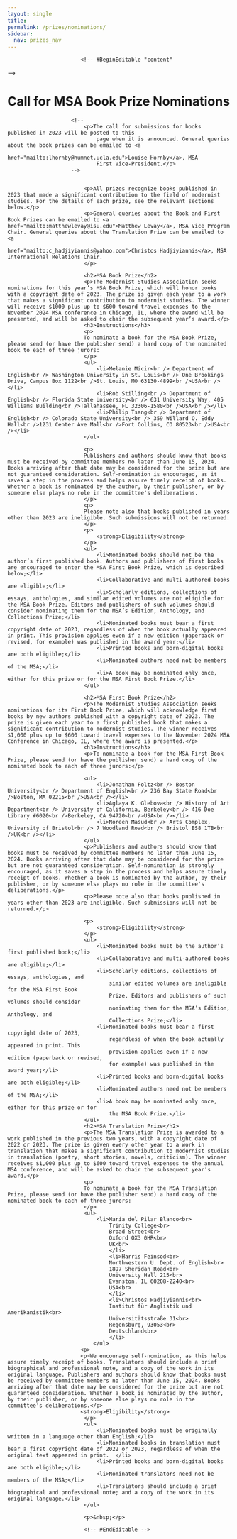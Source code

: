 ```yaml
---
layout: single
title: 
permalink: /prizes/nominations/
sidebar:
  nav: prizes_nav
---
```


                           <!-- #BeginEditable "content" 	
-->
						
<h1>Call for MSA Book Prize Nominations</h1>
							
						<!--	
                            <p>The call for submissions for books published in 2023 will be posted to this 
                                page when it is announced. General queries about the book prizes can be emailed to <a
                                href="mailto:lhornby@humnet.ucla.edu">Louise Hornby</a>, MSA
                                First Vice-President.</p>
                        -->
					
                            
                            <p>All prizes recognize books published in 2023 that made a significant contribution to the field of modernist studies. For the details of each prize, see the relevant sections below.</p>
							<p>General queries about the Book and First Book Prizes can be emailed to <a href="mailto:matthewlevay@isu.edu">Matthew Levay</a>, MSA Vice Program Chair. General queries about the Translation Prize can be emailed to <a
                                href="mailto:c_hadjiyiannis@yahoo.com">Christos Hadjiyiannis</a>, MSA International Relations Chair.
							</p>
														
                            <h2>MSA Book Prize</h2>
                            <p>The Modernist Studies Association seeks nominations for this year’s MSA Book Prize, which will honor books with a copyright date of 2023. The prize is given each year to a work that makes a significant contribution to modernist studies. The winner will receive $1000 plus up to $600 toward travel expenses to the November 2024 MSA conference in Chicago, IL, where the award will be presented, and will be asked to chair the subsequent year’s award.</p>
							<h3>Instructions</h3>
							<p>
							To nominate a book for the MSA Book Prize, please send (or have the publisher send) a hard copy of the nominated book to each of three jurors:
							</p>
							<ul>
                                <li>Melanie Micir<br /> Department of English<br /> Washington University in St. Louis<br /> One Brookings Drive, Campus Box 1122<br />St. Louis, MO 63130-4899<br />USA<br /></li>
                                <li>Rob Stilling<br /> Department of English<br /> Florida State University<br /> 631 University Way, 405 Williams Building<br />Tallahassee, FL 32306-1580<br />USA<br /></li>
                                <li>Philip Tsang<br /> Department of English<br /> Colorado State University<br /> 359 Willard O. Eddy Hall<br />1231 Center Ave Mall<br />Fort Collins, CO 80523<br />USA<br /></li>
                            </ul>
							
							<p>
							Publishers and authors should know that books must be received by committee members no later than June 15, 2024. Books arriving after that date may be considered for the prize but are not guaranteed consideration. Self-nomination is encouraged, as it saves a step in the process and helps assure timely receipt of books. Whether a book is nominated by the author, by their publisher, or by someone else plays no role in the committee's deliberations.
							</p>
							<p>
							Please note also that books published in years other than 2023 are ineligible. Such submissions will not be returned.
							</p>
                            <p>
                                <strong>Eligibility</strong>
                            </p>
                            <ul>
                                <li>Nominated books should not be the author’s first published book. Authors and publishers of first books are encouraged to enter the MSA First Book Prize, which is described below;</li>
                                <li>Collaborative and multi-authored books are eligible;</li>
                                <li>Scholarly editions, collections of essays, anthologies, and similar edited volumes are not eligible for the MSA Book Prize. Editors and publishers of such volumes should consider nominating them for the MSA’s Edition, Anthology, and Collections Prize;</li>
                                <li>Nominated books must bear a first copyright date of 2023, regardless of when the book actually appeared in print. This provision applies even if a new edition (paperback or revised, for example) was published in the award year;</li>
                                <li>Printed books and born-digital books are both eligible;</li>
                                <li>Nominated authors need not be members of the MSA;</li>
                                <li>A book may be nominated only once, either for this prize or for the MSA First Book Prize.</li>
                            </ul>
							
                            <h2>MSA First Book Prize</h2>
                            <p>The Modernist Studies Association seeks nominations for its First Book Prize, which will acknowledge first books by new authors published with a copyright date of 2023. The prize is given each year to a first published book that makes a significant contribution to modernist studies. The winner receives $1,000 plus up to $600 toward travel expenses to the November 2024 MSA Conference in Chicago, IL, where the award is presented.</p>
							<h3>Instructions</h3>
                            <p>To nominate a book for the MSA First Book Prize, please send (or have the publisher send) a hard copy of the nominated book to each of three jurors:</p>
                            
							<ul>
                                <li>Jonathan Foltz<br /> Boston University<br /> Department of English<br /> 236 Bay State Road<br />Boston, MA 02215<br />USA<br /></li>
                                <li>Aglaya K. Glebova<br /> History of Art Department<br /> University of California, Berkeley<br /> 416 Doe Library #6020<br />Berkeley, CA 94720<br />USA<br /></li>
                                <li>Noreen Masud<br /> Arts Complex, University of Bristol<br /> 7 Woodland Road<br /> Bristol BS8 1TB<br />UK<br /></li>
                            </ul>
                            <p>Publishers and authors should know that books must be received by committee members no later than June 15, 2024. Books arriving after that date may be considered for the prize but are not guaranteed consideration. Self-nomination is strongly encouraged, as it saves a step in the process and helps assure timely receipt of books. Whether a book is nominated by the author, by their publisher, or by someone else plays no role in the committee's deliberations.</p>
                            <p>Please note also that books published in years other than 2023 are ineligible. Such submissions will not be returned.</p>
							
                            <p>
                                <strong>Eligibility</strong>
                            </p>
                            <ul>
                                <li>Nominated books must be the author’s first published book;</li>
                                <li>Collaborative and multi-authored books are eligible;</li>
                                <li>Scholarly editions, collections of essays, anthologies, and
                                    similar edited volumes are ineligible for the MSA First Book
                                    Prize. Editors and publishers of such volumes should consider
                                    nominating them for the MSA’s Edition, Anthology, and
                                    Collections Prize;</li>
                                <li>Nominated books must bear a first copyright date of 2023,
                                    regardless of when the book actually appeared in print. This
                                    provision applies even if a new edition (paperback or revised,
                                    for example) was published in the award year;</li>
                                <li>Printed books and born-digital books are both eligible;</li>
                                <li>Nominated authors need not be members of the MSA;</li>
                                <li>A book may be nominated only once, either for this prize or for
                                    the MSA Book Prize.</li>
                            </ul>
                            <h2>MSA Translation Prize</h2>
                            <p>The MSA Translation Prize is awarded to a work published in the previous two years, with a copyright date of 2022 or 2023. The prize is given every other year to a work in translation that makes a significant contribution to modernist studies in translation (poetry, short stories, novels, criticism). The winner receives $1,000 plus up to $600 toward travel expenses to the annual MSA conference, and will be asked to chair the subsequent year’s award.</p>
							<p>
							To nominate a book for the MSA Translation Prize, please send (or have the publisher send) a hard copy of the nominated book to each of three jurors:
							</p>
							<ul>
                                <li>María del Pilar Blanco<br>
									Trinity College<br>
									Broad Street<br>
									Oxford OX3 0HR<br>
									UK<br>
									</li>
									<li>Harris Feinsod<br>
									Northwestern U. Dept. of English<br>
									1897 Sheridan Road<br>
									University Hall 215<br>
									Evanston, IL 60208-2240<br>
									USA<br>
									</li>
									<li>Christos Hadjiyiannis<br>
									Institut für Anglistik und Amerikanistik<br>
									Universitätsstraße 31<br>
									Regensburg, 93053<br>
									Deutschland<br>
									</li>
                               </ul>
                           <p>
						   <p>We encourage self-nomination, as this helps assure timely receipt of books. Translators should include a brief biographical and professional note, and a copy of the work in its original language. Publishers and authors should know that books must be received by committee members no later than June 15, 2024. Books arriving after that date may be considered for the prize but are not guaranteed consideration. Whether a book is nominated by the author, by their publisher, or by someone else plays no role in the committee's deliberations.</p>	
						   <strong>Eligibility</strong>
                            </p>
                            <ul>
                                <li>Nominated books must be originally written in a language other than English;</li>
                                <li>Nominated books in translation must bear a first copyright date of 2022 or 2023, regardless of when the original text appeared in print.  </li>
                                <li>Printed books and born-digital books are both eligible;</li>
                                <li>Nominated translators need not be members of the MSA;</li>
                                <li>Translators should include a brief biographical and professional note; and a copy of the work in its original language.</li>
                            </ul>
							
                            <p>&nbsp;</p>


<!--
                            <p>
                                <strong>Instructions</strong>
                            </p>
                            <p>To nominate a book for the MSA Edition, Anthology, and Collection
                                Prize, please ask the publisher to send a hard copy of the nominated
                                book to each of three jurors:</p>
                            <ul>
                                <li>Juno Richards<br /> Department of English<br /> PO BOX
                                    208302<br /> New Haven, CT 06520-8302<br /></li>
                                <li>Yan (Amy) Tang<br /> English Department, Building B<br />
                                    University of the Fraser Valley<br /> 33844 King Road,
                                    Abbotsford, BC<br /> Canada V2S 7M8<br />Email:
                                    amy.tang@ufv.ca<br />Department Phone: +1
                                    604-557-4036<br /></li>
                                <li>Joan Lubin<br /> Department of English Studies<br /> Hallgarth
                                    House<br /> 77 Hallgarth St<br /> Durham DH1 3AY<br /> United
                                    Kingdom<br />Email: joan.lubin@durham.ac.uk<br />Department
                                    Phone: +44 (0)191 334 2500<br />VAT number: GB 675542510</li>
                            </ul>
                            <p>Publishers and authors should know that books must be received by
                                committee members no later than May 1, 2023. Books arriving after
                                that date may be considered for the prize but are not guaranteed
                                consideration. Self-nomination is encouraged, as it saves a step in
                                the process and helps assure timely receipt of books. Whether a book
                                is nominated by the author, by their publisher, or by someone else
                                plays no role in the committee's deliberations.</p>
                            <p>Please note also that books published in years other than 2021 or
                                2022 are ineligible. Such submissions will not be returned.</p>
							-->



                            <!-- #EndEditable -->